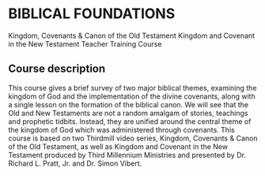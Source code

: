 # BIBLICAL FOUNDATIONS

Kingdom, Covenants & Canon of the Old Testament
Kingdom and Covenant in the New Testament
Teacher Training Course

## Course description

This course gives a brief survey of two major biblical themes, examining the kingdom of God and the implementation of the divine covenants, along with a single lesson on the formation of the biblical canon. We will see that the Old and New Testaments are not a random amalgam of stories, teachings and prophetic tidbits. Instead, they are unified around the central theme of the kingdom of God which was administered through covenants. This course is based on two Thirdmill video series, Kingdom, Covenants & Canon of the Old Testament, as well as Kingdom and Covenant in the New Testament produced by Third Millennium Ministries and presented by Dr. Richard L. Pratt, Jr. and Dr. Simon Vibert.
